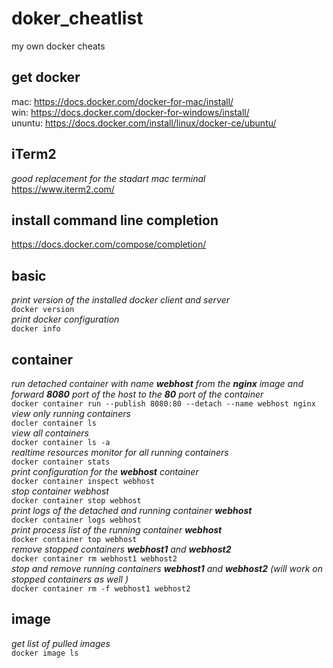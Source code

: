 # doker_cheatlist
my own docker cheats

## get docker
mac:    https://docs.docker.com/docker-for-mac/install/ <br>
win:    https://docs.docker.com/docker-for-windows/install/ <br>
ununtu: https://docs.docker.com/install/linux/docker-ce/ubuntu/ <br>

## iTerm2
*good replacement for the stadart mac terminal* <br>
https://www.iterm2.com/


## install command line completion
https://docs.docker.com/compose/completion/ <br>

## basic 
*print version of the installed docker client and server* <br>
`docker version` <br>
*print docker configuration* <br>
`docker info` <br>


## container
*run detached container with name __webhost__ from the __nginx__ image and forward __8080__ port of the host to the __80__ port of the container* <br>
`docker container run --publish 8080:80 --detach --name webhost nginx` <br>
*view only running containers* <br>
`docler container ls` <br>
*view all containers* <br>
`docker container ls -a` <br>
*realtime resources monitor for all running containers* <br>
`docker container stats` <br>
*print configuration for the __webhost__ container* <br>
`docker container inspect webhost` <br>
*stop container webhost*<br>
`docker container stop webhost` <br>
*print logs of the detached and running container __webhost__*<br>
`docker container logs webhost` <br>
*print process list of the running container __webhost__*<br>
`docker container top webhost` <br>
*remove stopped containers __webhost1__ and  __webhost2__*<br>
`docker container rm webhost1 webhost2` <br>
*stop and remove running containers __webhost1__ and  __webhost2__ (will work on stopped containers as well )*<br>
`docker container rm -f webhost1 webhost2` <br>

## image
*get list of pulled images* <br>
`docker image ls` <br>
